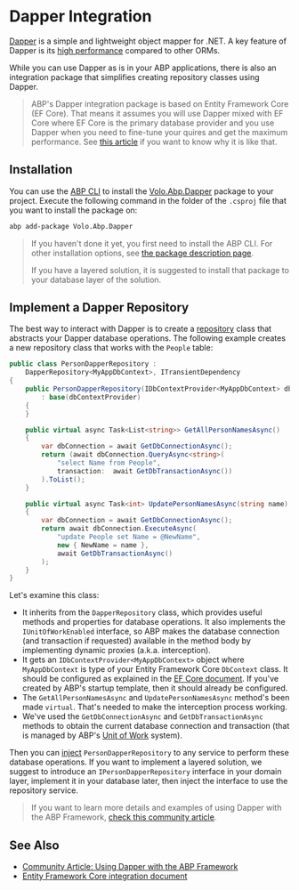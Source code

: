 # Dapper Integration

[Dapper](https://github.com/DapperLib/Dapper) is a simple and lightweight object mapper for .NET. A key feature of Dapper is its [high performance](https://github.com/DapperLib/Dapper#performance) compared to other ORMs.

While you can use Dapper as is in your ABP applications, there is also an integration package that simplifies creating repository classes using Dapper.

> ABP's Dapper integration package is based on Entity Framework Core (EF Core). That means it assumes you will use Dapper mixed with EF Core where EF Core is the primary database provider and you use Dapper when you need to fine-tune your quires and get the maximum performance. See [this article](https://community.abp.io/posts/using-dapper-with-the-abp-framework-shp74p2l) if you want to know why it is like that.

## Installation

You can use the [ABP CLI](../../../cli/index.md) to install the [Volo.Abp.Dapper](https://www.nuget.org/packages/Volo.Abp.Dapper) package to your project. Execute the following command in the folder of the `.csproj` file that you want to install the package on:

````bash
abp add-package Volo.Abp.Dapper
````

> If you haven't done it yet, you first need to install the ABP CLI. For other installation options, see [the package description page](https://abp.io/package-detail/Volo.Abp.Dapper).
>
> If you have a layered solution, it is suggested to install that package to your database layer of the solution.

## Implement a Dapper Repository

The best way to interact with Dapper is to create a [repository](../../architecture/domain-driven-design/repositories.md) class that abstracts your Dapper database operations. The following example creates a new repository class that works with the `People` table:

```C#
public class PersonDapperRepository :
    DapperRepository<MyAppDbContext>, ITransientDependency
{
    public PersonDapperRepository(IDbContextProvider<MyAppDbContext> dbContextProvider)
        : base(dbContextProvider)
    {
    }

    public virtual async Task<List<string>> GetAllPersonNamesAsync()
    {
        var dbConnection = await GetDbConnectionAsync();
        return (await dbConnection.QueryAsync<string>(
            "select Name from People",
            transaction:  await GetDbTransactionAsync())
        ).ToList();
    }

    public virtual async Task<int> UpdatePersonNamesAsync(string name)
    {
        var dbConnection = await GetDbConnectionAsync();
        return await dbConnection.ExecuteAsync(
            "update People set Name = @NewName",
            new { NewName = name },
            await GetDbTransactionAsync()
        );
    }
}
```

Let's examine this class:

- It inherits from the `DapperRepository` class, which provides useful methods and properties for database operations. It also implements the `IUnitOfWorkEnabled` interface, so ABP makes the database connection (and transaction if requested) available in the method body by implementing dynamic proxies (a.k.a. interception).
- It gets an `IDbContextProvider<MyAppDbContext>` object where `MyAppDbContext` is type of your Entity Framework Core `DbContext` class. It should be configured as explained in the [EF Core document](../../data/entity-framework-core/index.md). If you've created by ABP's startup template, then it should already be configured.
- The `GetAllPersonNamesAsync` and `UpdatePersonNamesAsync` method's been made `virtual`. That's needed to make the interception process working.
- We've used the `GetDbConnectionAsync` and `GetDbTransactionAsync` methods to obtain the current database connection and transaction (that is managed by ABP's [Unit of Work](../../architecture/domain-driven-design/unit-of-work.md) system).

Then you can [inject](../../fundamentals/dependency-injection.md) `PersonDapperRepository` to any service to perform these database operations. If you want to implement a layered solution, we suggest to introduce an `IPersonDapperRepository` interface in your domain layer, implement it in your database later, then inject the interface to use the repository service.

> If you want to learn more details and examples of using Dapper with the ABP Framework, [check this community article](https://community.abp.io/posts/using-dapper-with-the-abp-framework-shp74p2l).

## See Also

* [Community Article: Using Dapper with the ABP Framework](https://community.abp.io/posts/using-dapper-with-the-abp-framework-shp74p2l)
* [Entity Framework Core integration document](../../data/entity-framework-core/index.md)
